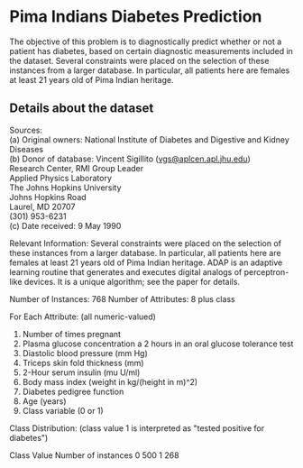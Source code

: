 # Pima Indians Diabetes Prediction
The objective of this problem is to diagnostically predict whether or not a patient has diabetes, based on certain diagnostic measurements included in the dataset. Several constraints were placed on the selection of these instances from a larger database. In particular, all patients here are females at least 21 years old of Pima Indian heritage.

## Details about the dataset
Sources: <br>
   (a) Original owners: National Institute of Diabetes and Digestive and Kidney Diseases <br>
   (b) Donor of database: Vincent Sigillito (vgs@aplcen.apl.jhu.edu) <br>
                          Research Center, RMI Group Leader <br>
                          Applied Physics Laboratory <br>
                          The Johns Hopkins University <br>
                          Johns Hopkins Road <br>
                          Laurel, MD 20707 <br>
                          (301) 953-6231 <br>
   (c) Date received: 9 May 1990 <br>

Relevant Information:
Several constraints were placed on the selection of these instances from a larger database.  In particular, all patients here are females at least 21 years old of Pima Indian heritage.  ADAP is an adaptive learning routine that generates and executes digital analogs of perceptron-like devices.  It is a unique algorithm; see the paper for details.

Number of Instances: 768
Number of Attributes: 8 plus class 

For Each Attribute: (all numeric-valued)
   1. Number of times pregnant
   2. Plasma glucose concentration a 2 hours in an oral glucose tolerance test
   3. Diastolic blood pressure (mm Hg)
   4. Triceps skin fold thickness (mm)
   5. 2-Hour serum insulin (mu U/ml)
   6. Body mass index (weight in kg/(height in m)^2)
   7. Diabetes pedigree function
   8. Age (years)
   9. Class variable (0 or 1)

Class Distribution: (class value 1 is interpreted as "tested positive for diabetes")

   Class Value  Number of instances
   0            500
   1            268
